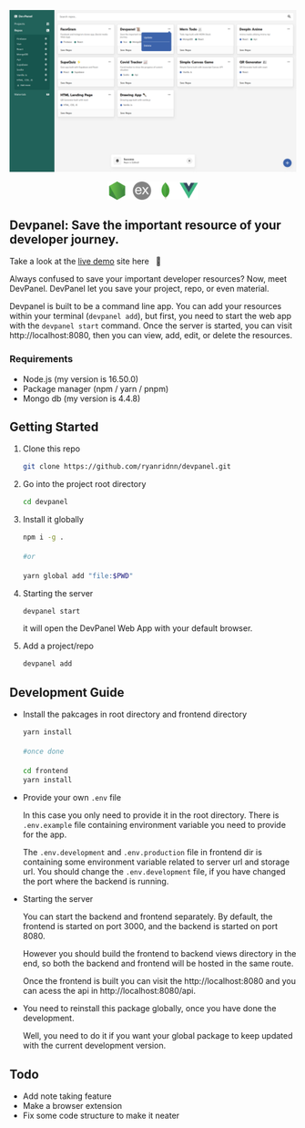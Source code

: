 <p align="center">
    <img src="/github/images/preview.png" alt="preview">
</p>

<p align="center">
    <img src="/github/images/stack.png" height="32">
</p>

## Devpanel: Save the important resource of your developer journey.

Take a look at the [live demo]() site here &nbsp; :eyes:

Always confused to save your important developer resources? Now, meet DevPanel. DevPanel let you save your project, repo, or even material.

Devpanel is built to be a command line app. You can add your resources within your terminal (`devpanel add`), but first, you need to start the web app with the `devpanel start` command. Once the server is started, you can visit http://localhost:8080, then you can view, add, edit, or delete the resources.

### Requirements

-   Node.js (my version is 16.50.0)
-   Package manager (npm / yarn / pnpm)
-   Mongo db (my version is 4.4.8)

## Getting Started

1. Clone this repo

    ```sh
    git clone https://github.com/ryanridnn/devpanel.git
    ```

2. Go into the project root directory

    ```sh
    cd devpanel
    ```

3. Install it globally

    ```sh
    npm i -g .

    #or

    yarn global add "file:$PWD"
    ```

4. Starting the server

    ```sh
    devpanel start
    ```

    it will open the DevPanel Web App with your default browser.

5. Add a project/repo
    ```sh
    devpanel add
    ```

## Development Guide

-   Install the pakcages in root directory and frontend directory

    ```sh
    yarn install

    #once done

    cd frontend
    yarn install
    ```

-   Provide your own `.env` file

    In this case you only need to provide it in the root directory. There is `.env.example` file containing environment variable you need to provide for the app.

    The `.env.development` and `.env.production` file in frontend dir is containing some environment variable related to server url and storage url. You should change the `.env.development` file, if you have changed the port where the backend is running.

-   Starting the server

    You can start the backend and frontend separately. By default, the frontend is started on port 3000, and the backend is started on port 8080.

    However you should build the frontend to backend views directory in the end, so both the backend and frontend will be hosted in the same route.

    Once the frontend is built you can visit the http://localhost:8080 and you can acess the api in http://localhost:8080/api.

-   You need to reinstall this package globally, once you have done the development.

    Well, you need to do it if you want your global package to keep updated with the current development version.

## Todo

-   Add note taking feature
-   Make a browser extension
-   Fix some code structure to make it neater
